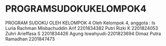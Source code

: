 # PROGRAMSUDOKUKELOMPOK4
PROGRAM SUDOKU OLEH KELOMPOK 4
Oleh Kelompok 4, anggota :
Is Luria Rachman Misbachuddin Arif 2201834382
Putri Rizki K 2201824053
Zuhri Arieffasa S 2201834426
Agung Iswahyudi-2201823694
Dimaz Putra Ramadhan 2201847473
